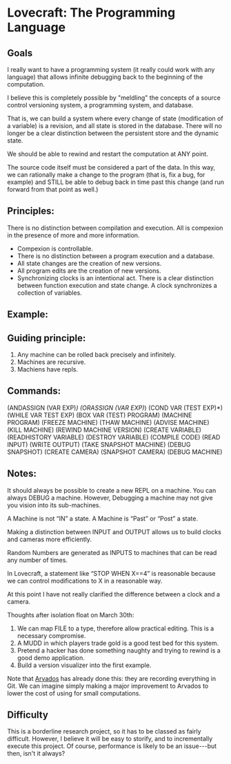 # Lovecraft: The Programming Language

## Goals

I really want to have a programming system (it really could work with any language) that allows infinite debugging
back to the beginning of the computation.

I believe this is completely possible by "meldling" the concepts of a source control versioning system, a programming
system, and database.

That is, we can build a system where every change of state (modification of a variable) is a revision, and all state
is stored in the database.  There will no longer be a clear distinction between the persistent store and the dynamic state.

We should be able to rewind and restart the computation at ANY point.

The source code itself must be considered a part of the data.  In this way, we can rationally make a change to the 
program (that is, fix a bug, for example) and STILL be able to debug back in time past this change (and run forward 
from that point as well.)

## Principles:

There is no distinction between compilation and execution.  All is compexion in the presence of more and more information.
* Compexion is controllable.
* There is no distinction between a program execution and a database.
* All state changes are the creation of new versions.
* All program edits are the creation of new versions.
* Synchronizing clocks is an intentional act.
There is a clear distinction between function execution and state change.
A clock synchronizes a collection of variables.


## Example:


## Guiding principle:

1) Any machine can be rolled back precisely and infinitely.
2) Machines are recursive.
3) Machiens have repls.

## Commands:

(ANDASSIGN (VAR EXP)*)
(ORASSIGN (VAR EXP)*)
(COND VAR (TEST EXP)*)
(WHILE VAR TEST EXP)
(BOX VAR (TEST) PROGRAM)
(MACHINE PROGRAM)
(FREEZE MACHINE)
(THAW MACHINE)
(ADVISE MACHINE)
(KILL MACHINE)
(REWIND MACHINE VERSION)
(CREATE VARIABLE)
(READHISTORY VARIABLE)
(DESTROY VARIABLE)
(COMPILE CODE)
(READ INPUT)
(WRITE OUTPUT)
(TAKE SNAPSHOT MACHINE)
(DEBUG SNAPSHOT)
(CREATE CAMERA)
(SNAPSHOT CAMERA)
(DEBUG MACHINE)

## Notes:
It should always be possible to create a new REPL on a machine.  You can always DEBUG a machine.  However, Debugging a machine may not give you vision into its sub-machines.

A Machine is not “IN” a state.  A Machine is “Past” or “Post” a state.

Making a distinction between INPUT and OUTPUT allows us to build clocks and cameras more efficiently.

Random Numbers are generated as INPUTS to machines that can be read any number of times.

In Lovecraft, a statement like “STOP WHEN X==4” is reasonable because we can control modifications to X in a reasonable way.

At this point I have not really clarified the difference between a clock and a camera.

Thoughts after isolation float on March 30th:

1)  We can map FILE to a type, therefore allow practical editing.  This is a necessary compromise.
2)  A MUDD in which players trade gold is a good test bed for this system.
3)  Pretend a hacker has done something naughty and trying to rewind is a good demo application.
4)  Build a version visualizer into the first example.


Note that [Arvados](https://arvados.org) has already done this: they are recording everything in Git.  We can imagine simply making a major improvement to Arvados to lower the cost of using for small computations.

## Difficulty

This is a borderline research project, so it has to be classed as fairly difficult.  However, I believe it will be easy
to storify, and to incrementally execute this project.  Of course, performance is likely to be an issue---but then,
isn't it always?


